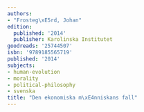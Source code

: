 ```yaml
---
authors:
- "Frosteg\xE5rd, Johan"
edition:
  published: '2014'
  publisher: Karolinska Institutet
goodreads: '25744507'
isbn: '9789185565719'
published: '2014'
subjects:
- human-evolution
- morality
- political-philosophy
- svenska
title: "Den ekonomiska m\xE4nniskans fall"
---
```


